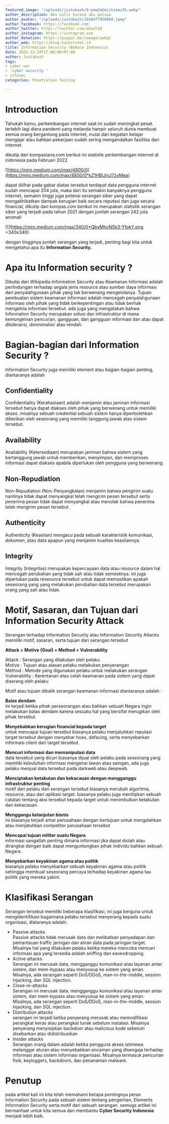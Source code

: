 ```yaml
---
featured_image: "/uploads/justakazh/0-pmw2abmjihieeu7k.webp"
author_description: Aku nulis karena aku pelupa
author_avatar: "/uploads/justakazh/1656477958868.jpeg"
author_facebook: https://facebook.com
author_twitter: https://twitter.com/akazh18
author_instagram: https://instagram.com
author_donation: https://paypal.me/jawagalawbgt
author_web: https://blog.hackstreet.id
title: Information Security (Bahasa Indonesia)
date: 2022-12-24T17:00:00+07:00
author: Justakazh
tags:
- cyber war
- 'cyber security '
- infosec
categories: Penetration Testing

---
```

# Introduction

Tahukah kamu, perkembangan internet saat ini sudah meningkat pesat. terlebih lagi diera pandemi yang melanda hampir seluruh dunia membuat semua orang bergantung pada internet, mulai dari kegiatan belajar mengajar atau bahkan pekerjaan sudah sering mengandalkan fasilitas dari internet.

dikutip dari kompasiana.com berikut ini statistik perkembangan internet di indonesia pada Februari 2022

![https://miro.medium.com/max/4800/0](https://miro.medium.com/max/4800/0*kZ1HBlJniJ7zvMea)

dapat dilihat pada gabar diatas tersebut terdapat data pengguna internet sudah mencapai 204 juta, maka dari itu semakin banyaknya pengguna internet, semakin tinggi juga potensi serangan siber yang dapat mengakhibatkan dampak kerugian baik secara reputasi dan juga secara financial, dikutip dari kompas.com berikut ini merupakan statistik serangan siber yang terjadi pada tahun 2021 dengan jumlah serangan 242 juta anomali

![](https://miro.medium.com/max/340/0*QbvMhcN5b3-YfokY.png =340x340)

dengan tingginya jumlah serangan yang terjadi, penting bagi kita untuk mengetahui apa itu **Information Security.**

# Apa itu Information security ?

Dikutip dari Wikipedia Information Security atau Keamanan Informasi adalah perlindungan terhadap segala jenis resource atau sumber daya informasi dari penyalahgunaan pihak yang tak berwenang mengelolanya. Tujuan pembuatan sistem keamanan informasi adalah mencegah penyalahgunaan informasi oleh pihak yang tidak berkepentingan atau tidak berhak mengelola informasi tersebut. ada juga yang mengatakan bahwa Information Security merupakan solusi dan infrastruktur di mana kemungkinan pencurian, gangguan, dan gangguan informasi dan atau dapat ditoleransi, diminimalisir atau rendah.

# **Bagian-bagian dari Information Security ?**

Information Security juga memiliki element atau bagian-bagian penting, diantaranya adalah

## Confidentiality

Confidentiality (Kerahasiaan) adalah menjamin atau jaminan informasi tersebut hanya dapat diakses oleh pihak yang berwenang untuk memiliki akses. misalnya sebuah credential sebuah sistem hanya diperbolehkan diberikan oleh seseorang yang memiliki tanggung jawab atas sistem tersebut.

## Availability

Availability (Ketersediaan) merupakan jaminan bahwa sistem yang bertanggung jawab untuk memberikan, menyimpan, dan memproses informasi dapat diakses apabila diperlukan oleh pengguna yang berwenang.

## Non-Repudiation

Non-Repudiation (Non-Penyangkalan) menjamin bahwa pengirim suatu nantinya tidak dapat menyangkal telah mengirim pesan tersebut serta penerima pesan tidak dapat menyangkal atau menolak bahwa penerima telah mengirim pesan tersebut.

## Authenticity

Authenticity (Keaslian) mengacu pada sebuah karakteristik komunikasi, dokumen, atau data apapun yang menjamin kualitas keasliannya.

## Integrity

Integrity (Integritas) merupakan kepercayaan data atau resource dalam hal mencegah perubahan yang tidak sah atau tidak semestinya. ini juga diperlukan pada reseource tersebut untuk dapat memastikan apakah seseorang yang yang melakukan perubahan data tersebut merupakan orang yang sah atau tidak.

# Motif, Sasaran, dan Tujuan dari Information Security Attack

Serangan terhadap Information Security atau Information Security Attacks memiliki motif, sasaran, serta tujuan dari serangan tersebut

**Attack = Motive (Goal) + Method + Vulnerability**

Attack : Serangan yang dilakukan oleh pelaku  
Motive : Tujuan atau alasan pelaku melakukan penyerangan  
Method : Metode yang digunakan pelaku untuk melakukan serangan  
Vulnerability : Kerentanan atau celah keamanan pada sistem yang dapat diserang oleh pelaku

Motif atau tujuan dibalik serangan keamanan informasi diantaranya adalah :

**Balas dendam**  
ini terjadi ketika pihak perseorangan atau bahkan sebuah Negara ingin melakukan balas dendam karena sesuatu hal yang bersifat merugikan oleh pihak tersebut.

**Menyebabkan kerugian financial kepada target**  
untuk mencapai tujuan tersebut biasanya pelaku menjatuhkan reputasi target tersebut dengan menyebar hoax, defacing, serta menyebarkan informasi client dari target tersebut.

**Mencuri informasi dan memanipulasi data**  
data tersebut yang dicuri biasanya dijual oleh pelaku pada seseorang yang memiliki kebutuhan informasi mengenai lawan atau saingan, ada juga pelaku menjual data tersebut pada darkweb atau deepweb.

**Menciptakan ketakutan dan kekacauan dengan mengganggu infrastruktur penting**  
motif dari pelaku dari serangan tersebut biasanya merubah algoritma, resource, atau dari aplikasi target. biasanya pelaku juga menitipkan sebuah catatan tentang aksi tersebut kepada target untuk menimbulkan ketakutan dan kekacauan.

**Menggangu kelanjutan bisnis**  
ini biasanya terjadi antar perusahaan dengan bertujuan untuk mengalahkan atau menjatuhkan competitor perusahaan tersebut

**Mencapai tujuan militer suatu Negara**  
informasi sangatlah penting dimana informasi jika dapat diolah atau dirangkai dengan baik dapat menguntungkan pihak individu bahkan sebuah Negara.

**Menyebarkan keyakinan agama atau politik**  
biasanya pelaku menyebarkan sebuah keyakinan agama atau politik sehingga membuat seseorang percaya terhadap keyakinan agama tau politik yang mereka yakini.

# Klasifikasi Serangan

Serangan tersebut memiliki beberapa klasifikasi, ini juga berguna untuk mengidentifikasi bagaimana pelaku tersebut menyerang kepada suatu organisasi, diataranya adalah:

* Passive attacks  
  Passive attacks tidak merusak data dan melibatkan penyadapan dan pemantauan traffic jaringan dan aliran data pada jaringan target. Misalnya hal yang dilakukan pelaku ketika mereka mencoba mencari informasi apa yang tersedia adalah sniffing dan eavesdropping.
* Active attacks  
  Serangan ini merusak data, mengganggu komunikasi atau layanan antar sistem, dan mem-bypass atau menyusup ke sistem yang aman. Misalnya, ada serangan seperti DoS/DDoS, man-in-the-middle, session hijacking, dan SQL injection.
* Close-in-attacks  
  Serangan ini merusak data, mengganggu komunikasi atau layanan antar sistem, dan mem-bypass atau menyusup ke sistem yang aman. Misalnya, ada serangan seperti DoS/DDoS, man-in-the-middle, session hijacking, dan SQL injection.
* Distribution attacks  
  serangan ini terjadi ketika penyerang merusak atau memodifikasi perangkat keras atau perangkat lunak sebelum instalasi. Misalnya penyerang menyisipkan backdoor atau malicious kode sebelum disebarkan atau didistribusikan
* Insider attacks  
  Serangan orang dalam adalah ketika pengguna akses istimewa melanggar aturan atau menyebabkan ancaman yang disengaja terhadap informasi atau sistem informasi organisasi. Misalnya termasuk pencurian fisik, keyloggers, backdoors, dan penanaman malware.

# Penutup

pada artikel kali ini kita telah memahami betapa pentingnya peran Information Security pada sebuah sistem tentang pengertian, Elements Information Security serta motif dari sebuah serangan. semoga artikel ini bermanfaat untuk kita semua dan membantu **Cyber Security Indonesia** menjadi lebih baik.